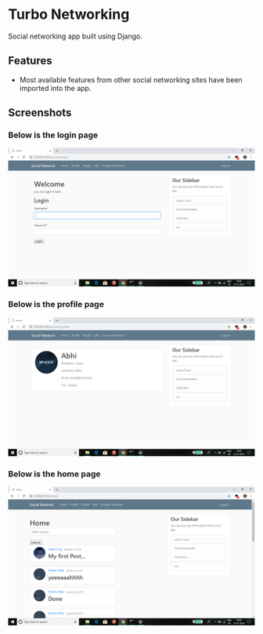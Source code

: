 # Turbo Networking

Social networking app built using Django.

## Features

- Most available features from other social networking sites have been imported into the app.

## Screenshots

### Below is the login page

![Login Page](screenshots/login.png)

### Below is the profile page

![Profile Page](screenshots/profile.png)

### Below is the home page

![Home Page](screenshots/home.png)
